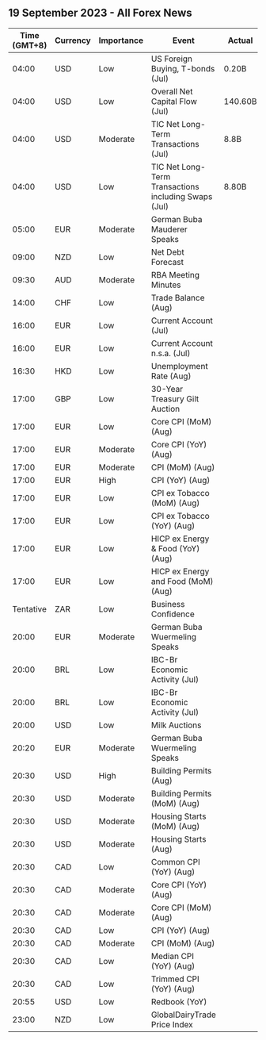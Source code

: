 ## 19 September 2023 - All Forex News

| Time (GMT+8) | Currency | Importance | Event | Actual | Forecast | Previous |
|------|----------|------------|-------|--------|----------|----------|
| 04:00 | USD | Low | US Foreign Buying, T-bonds (Jul) | 0.20B |  | 57.30B |
| 04:00 | USD | Low | Overall Net Capital Flow (Jul) | 140.60B |  | 137.90B |
| 04:00 | USD | Moderate | TIC Net Long-Term Transactions (Jul) | 8.8B | 116.5B | 186.0B |
| 04:00 | USD | Low | TIC Net Long-Term Transactions including Swaps (Jul) | 8.80B |  | 186.00B |
| 05:00 | EUR | Moderate | German Buba Mauderer Speaks |  |  |  |
| 09:00 | NZD | Low | Net Debt Forecast |  | 40.30% | 38.50% |
| 09:30 | AUD | Moderate | RBA Meeting Minutes |  |  |  |
| 14:00 | CHF | Low | Trade Balance (Aug) |  | 4.230B | 3.129B |
| 16:00 | EUR | Low | Current Account (Jul) |  | 30.2B | 35.8B |
| 16:00 | EUR | Low | Current Account n.s.a. (Jul) |  |  | 36.8B |
| 16:30 | HKD | Low | Unemployment Rate (Aug) |  |  | 2.8% |
| 17:00 | GBP | Low | 30-Year Treasury Gilt Auction |  |  | 4.484% |
| 17:00 | EUR | Low | Core CPI (MoM) (Aug) |  | 0.3% | -0.1% |
| 17:00 | EUR | Moderate | Core CPI (YoY) (Aug) |  | 5.3% | 5.5% |
| 17:00 | EUR | Moderate | CPI (MoM) (Aug) |  | 0.6% | -0.1% |
| 17:00 | EUR | High | CPI (YoY) (Aug) |  | 5.3% | 5.3% |
| 17:00 | EUR | Low | CPI ex Tobacco (MoM) (Aug) |  | 0.6% | -0.1% |
| 17:00 | EUR | Low | CPI ex Tobacco (YoY) (Aug) |  |  | 5.3% |
| 17:00 | EUR | Low | HICP ex Energy & Food (YoY) (Aug) |  | 6.2% | 6.6% |
| 17:00 | EUR | Low | HICP ex Energy and Food (MoM) (Aug) |  | 0.3% | 0.0% |
| Tentative | ZAR | Low | Business Confidence |  |  | 107.3 |
| 20:00 | EUR | Moderate | German Buba Wuermeling Speaks |  |  |  |
| 20:00 | BRL | Low | IBC-Br Economic Activity (Jul) |  | 0.30% | 0.63% |
| 20:00 | BRL | Low | IBC-Br Economic Activity (Jul) |  |  | 0.63% |
| 20:00 | USD | Low | Milk Auctions |  |  | 2,888.0 |
| 20:20 | EUR | Moderate | German Buba Wuermeling Speaks |  |  |  |
| 20:30 | USD | High | Building Permits (Aug) |  | 1.440M | 1.443M |
| 20:30 | USD | Moderate | Building Permits (MoM) (Aug) |  |  | 0.1% |
| 20:30 | USD | Moderate | Housing Starts (MoM) (Aug) |  |  | 3.9% |
| 20:30 | USD | Moderate | Housing Starts (Aug) |  | 1.440M | 1.452M |
| 20:30 | CAD | Low | Common CPI (YoY) (Aug) |  | 4.8% | 4.8% |
| 20:30 | CAD | Moderate | Core CPI (YoY) (Aug) |  |  | 3.2% |
| 20:30 | CAD | Moderate | Core CPI (MoM) (Aug) |  |  | 0.5% |
| 20:30 | CAD | Low | CPI (YoY) (Aug) |  | 3.8% | 3.3% |
| 20:30 | CAD | Moderate | CPI (MoM) (Aug) |  | 0.2% | 0.6% |
| 20:30 | CAD | Low | Median CPI (YoY) (Aug) |  | 3.7% | 3.7% |
| 20:30 | CAD | Low | Trimmed CPI (YoY) (Aug) |  | 3.5% | 3.6% |
| 20:55 | USD | Low | Redbook (YoY) |  |  | 4.6% |
| 23:00 | NZD | Low | GlobalDairyTrade Price Index |  |  | 2.7% |
